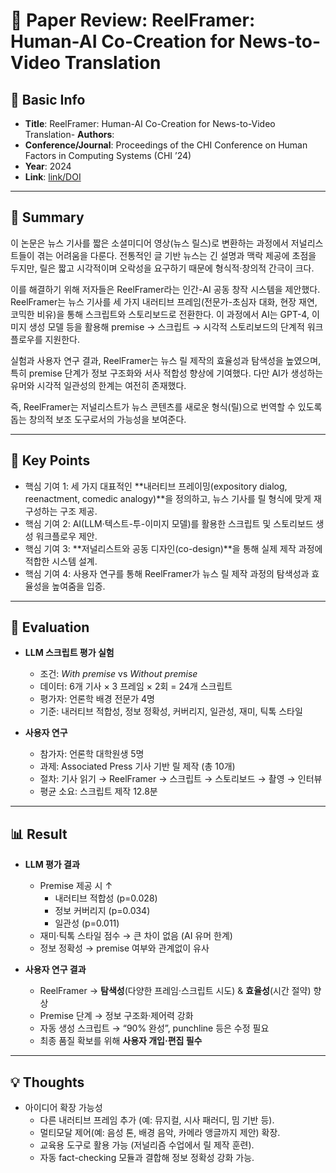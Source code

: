 # 📄 Paper Review: ReelFramer: Human-AI Co-Creation for News-to-Video Translation

## 📝 Basic Info
- **Title**: ReelFramer: Human-AI Co-Creation for News-to-Video Translation- **Authors**: 
- **Conference/Journal**: Proceedings of the CHI Conference on Human Factors in Computing Systems (CHI ’24)
- **Year**: 2024
- **Link**: [link/DOI](https://dl.acm.org/doi/pdf/10.1145/3613904.3642868#page=14.66)

---

## 🎯 Summary

이 논문은 뉴스 기사를 짧은 소셜미디어 영상(뉴스 릴스)로 변환하는 과정에서 저널리스트들이 겪는 어려움을 다룬다. 전통적인 글 기반 뉴스는 긴 설명과 맥락 제공에 초점을 두지만, 릴은 짧고 시각적이며 오락성을 요구하기 때문에 형식적·창의적 간극이 크다.

이를 해결하기 위해 저자들은 ReelFramer라는 인간-AI 공동 창작 시스템을 제안했다. ReelFramer는 뉴스 기사를 세 가지 내러티브 프레임(전문가-초심자 대화, 현장 재연, 코믹한 비유)을 통해 스크립트와 스토리보드로 전환한다. 이 과정에서 AI는 GPT-4, 이미지 생성 모델 등을 활용해 premise → 스크립트 → 시각적 스토리보드의 단계적 워크플로우를 지원한다.

실험과 사용자 연구 결과, ReelFramer는 뉴스 릴 제작의 효율성과 탐색성을 높였으며, 특히 premise 단계가 정보 구조화와 서사 적합성 향상에 기여했다. 다만 AI가 생성하는 유머와 시각적 일관성의 한계는 여전히 존재했다.

즉, ReelFramer는 저널리스트가 뉴스 콘텐츠를 새로운 형식(릴)으로 번역할 수 있도록 돕는 창의적 보조 도구로서의 가능성을 보여준다.

---

## 🔑 Key Points
- 핵심 기여 1: 세 가지 대표적인 **내러티브 프레이밍(expository dialog, reenactment, comedic analogy)**을 정의하고, 뉴스 기사를 릴 형식에 맞게 재구성하는 구조 제공.
- 핵심 기여 2: AI(LLM·텍스트-투-이미지 모델)를 활용한 스크립트 및 스토리보드 생성 워크플로우 제안.
- 핵심 기여 3: **저널리스트와 공동 디자인(co-design)**을 통해 실제 제작 과정에 적합한 시스템 설계.
- 핵심 기여 4: 사용자 연구를 통해 ReelFramer가 뉴스 릴 제작 과정의 탐색성과 효율성을 높여줌을 입증.

---

## 🧪 Evaluation
- **LLM 스크립트 평가 실험**  
  - 조건: *With premise* vs *Without premise*  
  - 데이터: 6개 기사 × 3 프레임 × 2회 = 24개 스크립트  
  - 평가자: 언론학 배경 전문가 4명  
  - 기준: 내러티브 적합성, 정보 정확성, 커버리지, 일관성, 재미, 틱톡 스타일  

- **사용자 연구**  
  - 참가자: 언론학 대학원생 5명  
  - 과제: Associated Press 기사 기반 릴 제작 (총 10개)  
  - 절차: 기사 읽기 → ReelFramer → 스크립트 → 스토리보드 → 촬영 → 인터뷰  
  - 평균 소요: 스크립트 제작 12.8분  

---

## 📊 Result
- **LLM 평가 결과**  
  - Premise 제공 시 ↑  
    - 내러티브 적합성 (p=0.028)  
    - 정보 커버리지 (p=0.034)  
    - 일관성 (p=0.011)  
  - 재미·틱톡 스타일 점수 → 큰 차이 없음 (AI 유머 한계)  
  - 정보 정확성 → premise 여부와 관계없이 유사  

- **사용자 연구 결과**  
  - ReelFramer → **탐색성**(다양한 프레임·스크립트 시도) & **효율성**(시간 절약) 향상  
  - Premise 단계 → 정보 구조화·제어력 강화  
  - 자동 생성 스크립트 → “90% 완성”, punchline 등은 수정 필요  
  - 최종 품질 확보를 위해 **사용자 개입·편집 필수**
    
---

## 💡 Thoughts
- 아이디어 확장 가능성
  - 다른 내러티브 프레임 추가 (예: 뮤지컬, 시사 패러디, 밈 기반 등).
  - 멀티모달 제어(예: 음성 톤, 배경 음악, 카메라 앵글까지 제안) 확장.
  - 교육용 도구로 활용 가능 (저널리즘 수업에서 릴 제작 훈련).
  - 자동 fact-checking 모듈과 결합해 정보 정확성 강화 가능.
